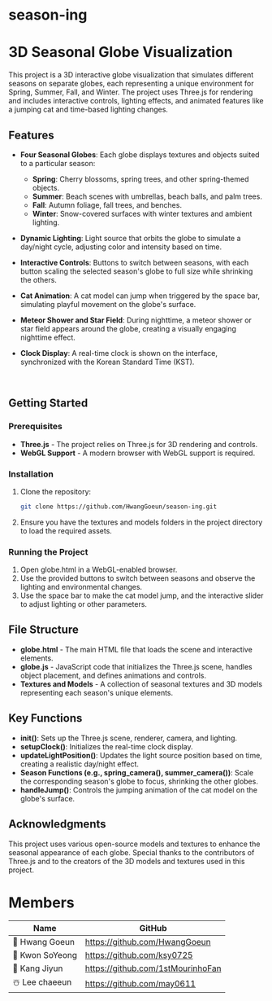 # season-ing

# 3D Seasonal Globe Visualization

This project is a 3D interactive globe visualization that simulates different seasons on separate globes, each representing a unique environment for Spring, Summer, Fall, and Winter. The project uses Three.js for rendering and includes interactive controls, lighting effects, and animated features like a jumping cat and time-based lighting changes.

## Features

- **Four Seasonal Globes**: Each globe displays textures and objects suited to a particular season:
  - **Spring**: Cherry blossoms, spring trees, and other spring-themed objects.
  - **Summer**: Beach scenes with umbrellas, beach balls, and palm trees.
  - **Fall**: Autumn foliage, fall trees, and benches.
  - **Winter**: Snow-covered surfaces with winter textures and ambient lighting.

- **Dynamic Lighting**: Light source that orbits the globe to simulate a day/night cycle, adjusting color and intensity based on time.

- **Interactive Controls**: Buttons to switch between seasons, with each button scaling the selected season's globe to full size while shrinking the others.

- **Cat Animation**: A cat model can jump when triggered by the space bar, simulating playful movement on the globe's surface.

- **Meteor Shower and Star Field**: During nighttime, a meteor shower or star field appears around the globe, creating a visually engaging nighttime effect.

- **Clock Display**: A real-time clock is shown on the interface, synchronized with the Korean Standard Time (KST).
<br>

## Getting Started

### Prerequisites

- **Three.js** - The project relies on Three.js for 3D rendering and controls.
- **WebGL Support** - A modern browser with WebGL support is required.

### Installation

1. Clone the repository:
   ```bash
   git clone https://github.com/HwangGoeun/season-ing.git
   ```
2. Ensure you have the textures and models folders in the project directory to load the required assets.
### Running the Project
1. Open globe.html in a WebGL-enabled browser.
2. Use the provided buttons to switch between seasons and observe the lighting and environmental changes.
3. Use the space bar to make the cat model jump, and the interactive slider to adjust lighting or other parameters.

## File Structure

- **globe.html** - The main HTML file that loads the scene and interactive elements.
- **globe.js** - JavaScript code that initializes the Three.js scene, handles object placement, and defines animations and controls.
- **Textures and Models** - A collection of seasonal textures and 3D models representing each season's unique elements.

## Key Functions
- **init()**: Sets up the Three.js scene, renderer, camera, and lighting.
- **setupClock()**: Initializes the real-time clock display.
- **updateLightPosition()**: Updates the light source position based on time, creating a realistic day/night effect.
- **Season Functions (e.g., spring_camera(), summer_camera())**: Scale the corresponding season's globe to focus, shrinking the other globes.
- **handleJump()**: Controls the jumping animation of the cat model on the globe's surface.

## Acknowledgments
This project uses various open-source models and textures to enhance the seasonal appearance of each globe. Special thanks to the contributors of Three.js and to the creators of the 3D models and textures used in this project.

# Members

| Name           | GitHub                   |
|----------------|--------------------------|
| 🌸 Hwang Goeun | https://github.com/HwangGoeun |
| 🌴 Kwon SoYeong | https://github.com/ksy0725 |
| 🍁 Kang Jiyun | https://github.com/1stMourinhoFan |
| ☃️ Lee chaeeun | https://github.com/may0611 |
